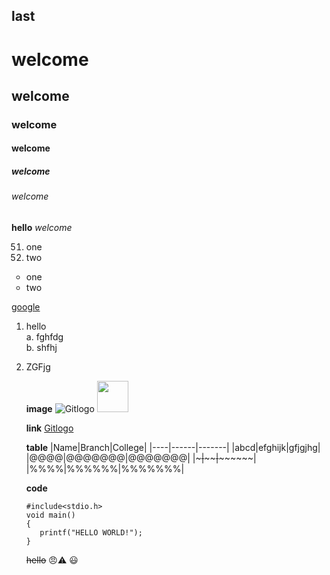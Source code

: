 ## last
<h1>welcome</h1>
<h2>welcome</h2>
<h3>welcome</h3>
<h4>welcome</h4>
<h5>welcome</h5>
<h6>welcome</h6>
<b>hello</b>
<i>welcome</i>
<ol start=51>
  <li>one</li>
  <li>two</li>
 </ol>
<ul type=circle>
  <li>one</li>
  <li>two</li>
</ul>
<a href="www.google.com">google</a>

1. hello   
   a. fghfdg   
   b. shfhj     
2. ZGFjg  
   
   **image**
   ![Gitlogo](https://github.githubassets.com/images/modules/open_graph/github-mark.png)
   <img src="https://github.githubassets.com/images/modules/open_graph/github-mark.png" height=50px>
   
   **link** 
   [Gitlogo](hello)
   
   **table**
   |Name|Branch|College|
   |----|------|-------|
   |abcd|efghijk|gfjgjhg|
   |@@@@|@@@@@@@|@@@@@@@|
   |~~~|~~~~~~|~~~~~~~~|
   |%%%%|%%%%%%|%%%%%%%|
   
   **code**
   ~~~
   #include<stdio.h>
   void main()
   {
      printf("HELLO WORLD!");
   }
   ~~~~~~
   ~~hello~~
 :angry::warning:
:smiley:
